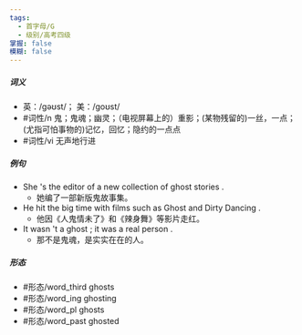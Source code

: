 ```yaml
---
tags:
  - 首字母/G
  - 级别/高考四级
掌握: false
模糊: false
---
```

##### 词义
- 英：/ɡəʊst/； 美：/ɡoʊst/
- #词性/n  鬼；鬼魂；幽灵；（电视屏幕上的）重影；(某物残留的)一丝，一点；(尤指可怕事物的)记忆，回忆；隐约的一点点
- #词性/vi  无声地行进
##### 例句
- She 's the editor of a new collection of ghost stories .
	- 她编了一部新版鬼故事集。
- He hit the big time with films such as Ghost and Dirty Dancing .
	- 他因《人鬼情未了》和《辣身舞》等影片走红。
- It wasn 't a ghost ; it was a real person .
	- 那不是鬼魂，是实实在在的人。
##### 形态
- #形态/word_third ghosts
- #形态/word_ing ghosting
- #形态/word_pl ghosts
- #形态/word_past ghosted
